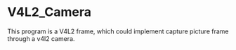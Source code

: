 # V4L2_Camera
This program is a V4L2 frame, which could implement capture picture frame through a v4l2 camera.
